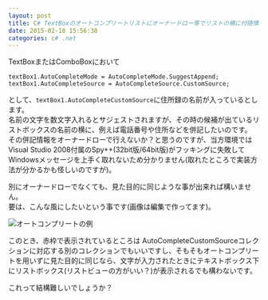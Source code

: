 ```yaml
---
layout: post
title: C# TextBoxのオートコンプリートリストにオーナードロー等でリストの横に付随情報を書くことは出来るでしょうか？
date: 2015-02-18 15:56:38
categories: c# .net
---
```

<p>TextBoxまたはComboBoxにおいて</p>

<pre><code>textBox1.AutoCompleteMode = AutoCompleteMode.SuggestAppend;
textBox1.AutoCompleteSource = AutoCompleteSource.CustomSource;
</code></pre>

<p>として、<code>textBox1.AutoCompleteCustomSource</code>に住所録の名前が入っているとします。<br>
名前の文字を数文字入れるとサジェストされますが、その時の候補が出ているリストボックスの名前の横に、例えば電話番号や住所などを併記したいのです。<br>
その併記情報をオーナードローで行えないか？と思うのですが、当方環境ではVisual Studio 2008付属のSpy++(32bit版/64bit版)がフッキングに失敗してWindowsメッセージを上手く取れないため分かりません(取れたところで実装方法が分かるかも怪しいのですが)。</p>

<p>別にオーナードローでなくても、見た目的に同じような事が出来れば構いません。<br>
要は、こんな風にしたいという事です(画像は編集で作ってます)。</p>

<p><img src="https://i.stack.imgur.com/xYOws.jpg" alt="オートコンプリートの例"></p>

<p>このとき、赤枠で表示されているところは AutoCompleteCustomSourceコレクションに対応する別のコレクションでもいいですし、そもそもオートコンプリートを用いずに見た目的に同じなら、文字が入力されたときにテキストボックス下にリストボックス(リストビューの方がいい？)が表示されるでも構わないです。</p>

<p>これって結構難しいでしょうか？</p>
